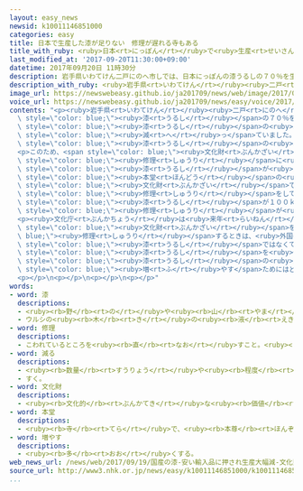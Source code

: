 ```yaml
---
layout: easy_news
newsid: k10011146851000
categories: easy
title: 日本で生産した漆が足りない　修理が遅れる寺もある
title_with_ruby: <ruby>日本<rt>にっぽん</rt></ruby>で<ruby>生産<rt>せいさん</rt></ruby>した<ruby>漆<rt>うるし</rt></ruby>が<ruby>足<rt>た</rt></ruby>りない　<ruby>修理<rt>しゅうり</rt></ruby>が<ruby>遅<rt>おく</rt></ruby>れる<ruby>寺<rt>てら</rt></ruby>もある
last_modified_at: '2017-09-20T11:30:00+09:00'
datetime: 2017年09月20日 11時30分
description: 岩手県いわてけん二戸にのへ市しでは、日本にっぽんの漆うるしの７０％を生産せいさんしています。
description_with_ruby: <ruby>岩手県<rt>いわてけん</rt></ruby><ruby>二戸<rt>にのへ</rt></ruby><ruby>市<rt>し</rt></ruby>では、<ruby>日本<rt>にっぽん</rt></ruby>の<ruby>漆<rt>うるし</rt></ruby>の７０％を<ruby>生産<rt>せいさん</rt></ruby>しています。
image_url: https://newswebeasy.github.io/ja201709/news/web/image/2017/09/20/k10011146851000.jpg
voice_url: https://newswebeasy.github.io/ja201709/news/easy/voice/2017/09/20/k10011146851000.mp3
contents: "<p><ruby>岩手県<rt>いわてけん</rt></ruby><ruby>二戸<rt>にのへ</rt></ruby><ruby>市<rt>し</rt></ruby>では、<ruby>日本<rt>にっぽん</rt></ruby>の<span\
  \ style=\"color: blue;\"><ruby>漆<rt>うるし</rt></ruby></span>の７０％を<ruby>生産<rt>せいさん</rt></ruby>しています。<ruby>二戸<rt>にのへ</rt></ruby><ruby>市<rt>し</rt></ruby>が<ruby>去年<rt>きょねん</rt></ruby>から<ruby>今年<rt>ことし</rt></ruby>に<ruby>調<rt>しら</rt></ruby>べると、<span\
  \ style=\"color: blue;\"><ruby>漆<rt>うるし</rt></ruby></span>の<ruby>木<rt>き</rt></ruby>は１５<ruby>万<rt>まん</rt></ruby>２０００<ruby>本<rt>ぼん</rt></ruby>で、８<ruby>年<rt>ねん</rt></ruby><ruby>前<rt>まえ</rt></ruby>の６０％に<span\
  \ style=\"color: blue;\"><ruby>減<rt>へ</rt></ruby>っ</span>ていました。<ruby>二戸<rt>にのへ</rt></ruby><ruby>市<rt>し</rt></ruby>は、<span\
  \ style=\"color: blue;\"><ruby>漆<rt>うるし</rt></ruby></span>の<ruby>木<rt>き</rt></ruby>を<ruby>切<rt>き</rt></ruby>ったあとに、<ruby>新<rt>あたら</rt></ruby>しい<ruby>木<rt>き</rt></ruby>を<ruby>植<rt>う</rt></ruby>えなかったことなどが<ruby>原因<rt>げんいん</rt></ruby>だと<ruby>考<rt>かんが</rt></ruby>えています。</p>\n\
  <p>このため、<span style=\"color: blue;\"><ruby>文化財<rt>ぶんかざい</rt></ruby></span>の<span\
  \ style=\"color: blue;\"><ruby>修理<rt>しゅうり</rt></ruby></span>に<ruby>使<rt>つか</rt></ruby>う<span\
  \ style=\"color: blue;\"><ruby>漆<rt>うるし</rt></ruby></span>が<ruby>足<rt>た</rt></ruby>りなくなっています。<ruby>栃木県<rt>とちぎけん</rt></ruby><ruby>日光市<rt>にっこうし</rt></ruby>にある「<ruby>輪王寺<rt>りんのうじ</rt></ruby>」の<span\
  \ style=\"color: blue;\"><ruby>本堂<rt>ほんどう</rt></ruby></span>の<ruby>建物<rt>たてもの</rt></ruby>は<ruby>国<rt>くに</rt></ruby>の<span\
  \ style=\"color: blue;\"><ruby>文化財<rt>ぶんかざい</rt></ruby></span>で、<ruby>今<rt>いま</rt></ruby><span\
  \ style=\"color: blue;\"><ruby>修理<rt>しゅうり</rt></ruby></span>をしています。しかし、この<ruby>寺<rt>てら</rt></ruby>では<span\
  \ style=\"color: blue;\"><ruby>漆<rt>うるし</rt></ruby></span>が１００ｋｇ<ruby>以上<rt>いじょう</rt></ruby><ruby>足<rt>た</rt></ruby>りないので<span\
  \ style=\"color: blue;\"><ruby>修理<rt>しゅうり</rt></ruby></span>が<ruby>遅<rt>おく</rt></ruby>れていると<ruby>言<rt>い</rt></ruby>っています。</p>\n\
  <p><ruby>文化庁<rt>ぶんかちょう</rt></ruby>は<ruby>来年<rt>らいねん</rt></ruby>の４<ruby>月<rt>がつ</rt></ruby>から、<ruby>国<rt>くに</rt></ruby>の<span\
  \ style=\"color: blue;\"><ruby>文化財<rt>ぶんかざい</rt></ruby></span>を<span style=\"color:\
  \ blue;\"><ruby>修理<rt>しゅうり</rt></ruby></span>するときは、<ruby>外国<rt>がいこく</rt></ruby>から<ruby>輸入<rt>ゆにゅう</rt></ruby>した<span\
  \ style=\"color: blue;\"><ruby>漆<rt>うるし</rt></ruby></span>ではなくて、<ruby>日本<rt>にっぽん</rt></ruby>で<ruby>生産<rt>せいさん</rt></ruby>した<span\
  \ style=\"color: blue;\"><ruby>漆<rt>うるし</rt></ruby></span>を<ruby>使<rt>つか</rt></ruby>うように<ruby>言<rt>い</rt></ruby>っています。このため<ruby>二戸<rt>にのへ</rt></ruby><ruby>市<rt>し</rt></ruby>は、<span\
  \ style=\"color: blue;\"><ruby>漆<rt>うるし</rt></ruby></span>の<ruby>生産<rt>せいさん</rt></ruby>を<span\
  \ style=\"color: blue;\"><ruby>増<rt>ふ</rt></ruby>やす</span>ためにはどうすればいいか<ruby>考<rt>かんが</rt></ruby>えています。</p>\n\
  <p></p>\n<p></p>\n<p></p>\n<p></p>"
words:
- word: 漆
  descriptions:
  - <ruby><rb>野</rb><rt>の</rt></ruby>や<ruby><rb>山</rb><rt>やま</rt></ruby>に<ruby><rb>生</rb><rt>は</rt></ruby>え、<ruby><rb>木</rb><rt>き</rt></ruby>の<ruby><rb>皮</rb><rt>かわ</rt></ruby>に<ruby><rb>傷</rb><rt>きず</rt></ruby>をつけてうるしをとる<ruby><rb>木</rb><rt>き</rt></ruby>。<ruby><rb>秋</rb><rt>あき</rt></ruby>に<ruby><rb>美</rb><rt>うつく</rt></ruby>しく<ruby><rb>紅葉</rb><rt>こうよう</rt></ruby>する。<ruby><rb>手</rb><rt>て</rt></ruby>でさわると、かぶれることもある。
  - ウルシの<ruby><rb>木</rb><rt>き</rt></ruby>の<ruby><rb>液</rb><rt>えき</rt></ruby>から<ruby><rb>作</rb><rt>つく</rt></ruby>った、ぬり<ruby><rb>物</rb><rt>もの</rt></ruby>にぬる<ruby><rb>汁</rb><rt>しる</rt></ruby>。
- word: 修理
  descriptions:
  - こわれているところを<ruby><rb>直</rb><rt>なお</rt></ruby>すこと。<ruby><rb>修繕</rb><rt>しゅうぜん</rt></ruby>。
- word: 減る
  descriptions:
  - <ruby><rb>数量</rb><rt>すうりょう</rt></ruby>や<ruby><rb>程度</rb><rt>ていど</rt></ruby>が<ruby><rb>少</rb><rt>すく</rt></ruby>なくなる。
  - すく。
- word: 文化財
  descriptions:
  - <ruby><rb>文化的</rb><rt>ぶんかてき</rt></ruby>な<ruby><rb>価値</rb><rt>かち</rt></ruby>のあるもの。<ruby><rb>特</rb><rt>とく</rt></ruby>に、<ruby><rb>国</rb><rt>くに</rt></ruby>の<ruby><rb>文化</rb><rt>ぶんか</rt></ruby>によって<ruby><rb>生</rb><rt>う</rt></ruby>み<ruby><rb>出</rb><rt>だ</rt></ruby>された、<ruby><rb>国民</rb><rt>こくみん</rt></ruby>がほこれる<ruby><rb>財産</rb><rt>ざいさん</rt></ruby>。<ruby><rb>学問</rb><rt>がくもん</rt></ruby>・<ruby><rb>芸術</rb><rt>げいじゅつ</rt></ruby>など。
- word: 本堂
  descriptions:
  - <ruby><rb>寺</rb><rt>てら</rt></ruby>で、<ruby><rb>本尊</rb><rt>ほんぞん</rt></ruby>をまつってある<ruby><rb>建物</rb><rt>たてもの</rt></ruby>。
- word: 増やす
  descriptions:
  - <ruby><rb>多</rb><rt>おお</rt></ruby>くする。
web_news_url: /news/web/2017/09/19/国産の漆-安い輸入品に押され生産大幅減-文化財修復に遅れも/
source_url: http://www3.nhk.or.jp/news/easy/k10011146851000/k10011146851000.html
...
```

